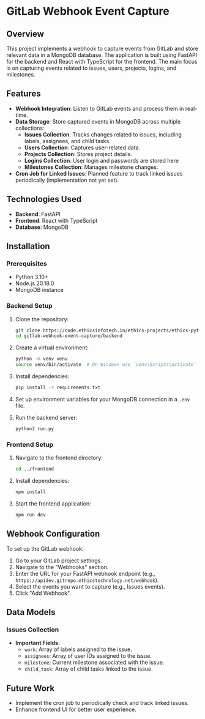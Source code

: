 # GitLab Webhook Event Capture

## Overview

This project implements a webhook to capture events from GitLab and store relevant data in a MongoDB database. The application is built using FastAPI for the backend and React with TypeScript for the frontend. The main focus is on capturing events related to issues, users, projects, logins, and milestones.

## Features

- **Webhook Integration**: Listen to GitLab events and process them in real-time.
- **Data Storage**: Store captured events in MongoDB across multiple collections:
  - **Issues Collection**: Tracks changes related to issues, including labels, assignees, and child tasks.
  - **Users Collection**: Captures user-related data.
  - **Projects Collection**: Stores project details.
  - **Logins Collection**: User login and passwords are stored here
  - **Milestones Collection**: Manages milestone changes.
- **Cron Job for Linked Issues**: Planned feature to track linked issues periodically (implementation not yet set).

## Technologies Used

- **Backend**: FastAPI
- **Frontend**: React with TypeScript
- **Database**: MongoDB

## Installation

### Prerequisites

- Python 3.10+
- Node.js 20.18.0
- MongoDB instance

### Backend Setup

1. Clone the repository:

   ```bash
   git clone https://code.ethicsinfotech.in/ethics-projects/ethics-python/ethics-gitlab-reports
   cd gitlab-webhook-event-capture/backend
   ```

2. Create a virtual environment:

   ```bash
   python -m venv venv
   source venv/bin/activate  # On Windows use `venv\Scripts\activate`
   ```

3. Install dependencies:

   ```bash
   pip install -r requirements.txt
   ```

4. Set up environment variables for your MongoDB connection in a `.env` file.

5. Run the backend server:
   ```bash
   python3 run.py
   ```

### Frontend Setup

1. Navigate to the frontend directory:

   ```bash
   cd ../frontend
   ```

2. Install dependencies:

   ```bash
   npm install
   ```

3. Start the frontend application:
   ```bash
   npm run dev
   ```

## Webhook Configuration

To set up the GitLab webhook:

1. Go to your GitLab project settings.
2. Navigate to the "Webhooks" section.
3. Enter the URL for your FastAPI webhook endpoint (e.g., `https://apidev.gitrepo.ethicstechnology.net/webhook`).
4. Select the events you want to capture (e.g., Issues events).
5. Click "Add Webhook".

## Data Models

### Issues Collection

- **Important Fields**:
  - `work`: Array of labels assigned to the issue.
  - `assignees`: Array of user IDs assigned to the issue.
  - `milestone`: Current milestone associated with the issue.
  - `child_task`: Array of child tasks linked to the issue.

## Future Work

- Implement the cron job to periodically check and track linked issues.
- Enhance frontend UI for better user experience.

